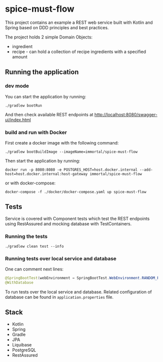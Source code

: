 # spice-must-flow
This project contains an example a REST web service built with Kotlin and Spring based on DDD principles and best practices.

The project holds 2 simple Domain Objects:
* ingredient
* recipe - can hold a collection of recipe ingredients with a specified amount

## Running the application
### dev mode
You can start the application by running:
```
./gradlew bootRun
```
And then check available REST endpoints at [http://localhost:8080/swagger-ui/index.html](http://localhost:8080/swagger-ui/index.html)

### build and run with Docker
First create a docker image with the following command:
```
./gradlew bootBuildImage --imageName=immortal/spice-must-flow
``` 
Then start the application by running:
```
docker run -p 8080:8080 -e POSTGRES_HOST=host.docker.internal --add-host=host.docker.internal:host-gateway immortal/spice-must-flow
```
or with docker-compose:
```
docker-compose -f ./docker/docker-compose.yaml up spice-must-flow
```

## Tests
Service is covered with Component tests which test the REST endpoints using RestAssured and mocking database with TestContainers. 
### Running the tests
```
./gradlew clean test --info
```
### Running tests over local service and database
One can comment next lines:
```java
@SpringBootTest(webEnvironment = SpringBootTest.WebEnvironment.RANDOM_PORT)
@WithDatabase
```
To run tests over the local service and database.
Related configuration of database can be found in `application.properties` file.

## Stack
* Kotlin
* Spring
* Gradle
* JPA
* Liquibase
* PostgreSQL
* RestAssured
